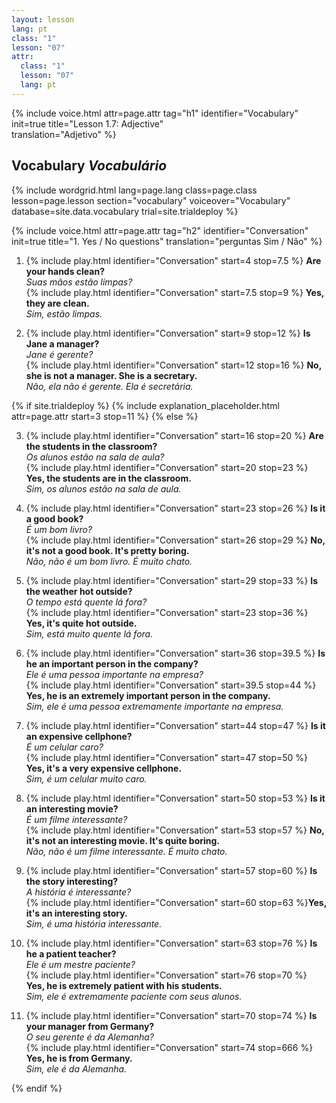 ```yaml
---
layout: lesson
lang: pt
class: "1"
lesson: "07"
attr:
  class: "1"
  lesson: "07"
  lang: pt
---
```


{%  include voice.html attr=page.attr                     tag="h1"
	identifier="Vocabulary"  init=true
	title="Lesson 1.7: Adjective"        
	translation="Adjetivo"
%}

## Vocabulary   *Vocabulário*


{% include wordgrid.html lang=page.lang
		class=page.class 
		lesson=page.lesson 
		section="vocabulary"
		voiceover="Vocabulary"
		database=site.data.vocabulary 
		trial=site.trialdeploy %}


{%  include voice.html attr=page.attr                     tag="h2"
	identifier="Conversation"  init=true
	title="1. Yes / No questions"
	translation="perguntas Sim / Não"
%}


1. {% include play.html identifier="Conversation" start=4 stop=7.5 %} **Are your hands clean?**   
*Suas mãos estão limpas?*       
{% include play.html identifier="Conversation" start=7.5 stop=9 %} **Yes, they are clean.**    
*Sim, estão limpas.*   

2. {% include play.html identifier="Conversation" start=9 stop=12 %} **Is Jane a manager?**   
*Jane é gerente?*   
{% include play.html identifier="Conversation" start=12 stop=16 %} **No, she is not a manager. She is a secretary.**  
*Não, ela não é gerente. Ela é secretária.*   

{% if site.trialdeploy %}
	{% include explanation_placeholder.html  attr=page.attr     start=3 stop=11 %}
	{% else %}

3. {% include play.html identifier="Conversation" start=16 stop=20 %} **Are the students in the classroom?**    
*Os alunos estão na sala de aula?*    
{% include play.html identifier="Conversation" start=20 stop=23 %} **Yes, the students are in the classroom.**  
*Sim, os alunos estão na sala de aula.*   

4. {% include play.html identifier="Conversation" start=23 stop=26 %} **Is it a good book?**   
*É um bom livro?*      
{% include play.html identifier="Conversation" start=26 stop=29 %} **No, it's not a good book. It's pretty boring.**      
*Não, não é um bom livro. É muito chato.*    

5. {% include play.html identifier="Conversation" start=29 stop=33 %} **Is the weather hot outside?**   
*O tempo está quente lá fora?*     
{% include play.html identifier="Conversation" start=23 stop=36 %} **Yes, it's quite hot outside.**    
*Sim, está muito quente lá fora.*   

6. {% include play.html identifier="Conversation" start=36 stop=39.5 %} **Is he an important person in the company?**     
*Ele é uma pessoa importante na empresa?*    
{% include play.html identifier="Conversation" start=39.5 stop=44 %} **Yes, he is an extremely important person in the company.**    
*Sim, ele é uma pessoa extremamente importante na empresa.*    

7. {% include play.html identifier="Conversation" start=44 stop=47 %} **Is it an expensive cellphone?**    
*É um celular caro?*    
{% include play.html identifier="Conversation" start=47 stop=50 %} **Yes, it's a very expensive cellphone.**   
*Sim, é um celular muito caro.*   

8. {% include play.html identifier="Conversation" start=50 stop=53 %} **Is it an interesting movie?**     
*É um filme interessante?*    
{% include play.html identifier="Conversation" start=53 stop=57 %} **No, it's not an interesting movie. It's quite boring.**    
*Não, não é um filme interessante. É muito chato.*    
  
9. {% include play.html identifier="Conversation" start=57 stop=60 %} **Is the story interesting?**   
*A história é interessante?*    
{% include play.html identifier="Conversation" start=60 stop=63 %}**Yes, it's an interesting story.**    
*Sim, é uma história interessante.*    
  
10. {% include play.html identifier="Conversation" start=63 stop=76 %} **Is he a patient teacher?**   
*Ele é um mestre paciente?*   
{% include play.html identifier="Conversation" start=76 stop=70 %} **Yes, he is extremely patient with his students.**    
*Sim, ele é extremamente paciente com seus alunos.*    
  
11. {% include play.html identifier="Conversation" start=70 stop=74 %} **Is your manager from Germany?**    
*O seu gerente é da Alemanha?*    
{% include play.html identifier="Conversation" start=74 stop=666 %} **Yes, he is from Germany.**   
*Sim, ele é da Alemanha.*   


{% endif %}